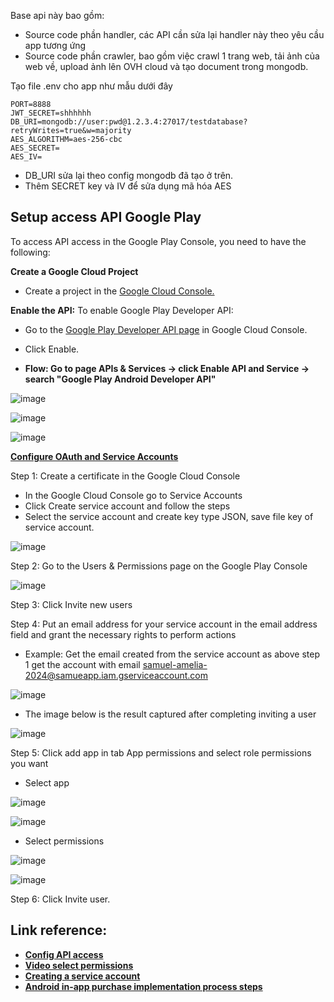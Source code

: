 Base api này bao gồm:

- Source code phần handler, các API cần sửa lại handler này theo yêu cầu app tương ứng
- Source code phần crawler, bao gồm việc crawl 1 trang web, tải ảnh của web về, upload ảnh lên OVH cloud và tạo document trong mongodb.

Tạo file .env cho app như mẫu dưới đây

```
PORT=8888
JWT_SECRET=shhhhhh
DB_URI=mongodb://user:pwd@1.2.3.4:27017/testdatabase?retryWrites=true&w=majority
AES_ALGORITHM=aes-256-cbc
AES_SECRET=
AES_IV=
```

- DB_URI sửa lại theo config mongodb đã tạo ở trên.
- Thêm SECRET key và IV để sửa dụng mã hóa AES

## Setup access API Google Play

To access API access in the Google Play Console, you need to have the following:

**Create a Google Cloud Project**

- Create a project in the [Google Cloud Console.](https://console.cloud.google.com/projectcreate)

**Enable the API:**
To enable Google Play Developer API:

- Go to the [Google Play Developer API page](https://console.developers.google.com/apis/api/androidpublisher.googleapis.com/) in Google Cloud Console.
- Click Enable.

- **Flow: Go to page APIs & Services -> click Enable API and Service -> search "Google Play Android Developer API"**

![image](https://github.com/Foxcode-Studio-Server/googletracking-backend/assets/139300981/24207ed9-d9cd-4849-911b-bc42aa1f6e05)

![image](https://github.com/Foxcode-Studio-Server/googletracking-backend/assets/139300981/f0aae050-19fc-4f08-bf6d-75104887eac7)

![image](https://github.com/Foxcode-Studio-Server/googletracking-backend/assets/139300981/ef97b48a-53b5-4c10-83d6-ae97f803051d)


**[Configure OAuth and Service Accounts](https://developers.google.com/android-publisher/getting_started#service-account)**

Step 1: Create a certificate in the Google Cloud Console

- In the Google Cloud Console go to Service Accounts
- Click Create service account and follow the steps
- Select the service account and create key type JSON, save file key of service account.

![image](https://github.com/Foxcode-Studio-Server/googletracking-backend/assets/139300981/e718d02a-f70e-4fb4-8ae2-71557c3e4303)


Step 2: Go to the Users & Permissions page on the Google Play Console

![image](https://github.com/Foxcode-Studio-Server/googletracking-backend/assets/139300981/19f2f41c-ab56-4873-8820-51f084c2a4ed)


Step 3: Click Invite new users

Step 4: Put an email address for your service account in the email address field and grant the necessary rights to perform actions

- Example: Get the email created from the service account as above step 1 get the account with email samuel-amelia-2024@samueapp.iam.gserviceaccount.com

![image](https://github.com/Foxcode-Studio-Server/googletracking-backend/assets/139300981/2ea4c200-f311-4dc4-ba1a-bb5e644f77d5)


- The image below is the result captured after completing inviting a user

![image](https://github.com/Foxcode-Studio-Server/googletracking-backend/assets/139300981/f40cd9f4-bf00-4b1f-b30e-b692c8aa5988)


Step 5: Click add app in tab App permissions and select role permissions you want

- Select app

![image](https://github.com/Foxcode-Studio-Server/googletracking-backend/assets/139300981/e2a64334-1c8a-485c-bf72-96e82910459a)

![image](https://github.com/Foxcode-Studio-Server/googletracking-backend/assets/139300981/3a34081f-8dad-40b6-8603-66e7def8397d)


- Select permissions

![image](https://github.com/Foxcode-Studio-Server/googletracking-backend/assets/139300981/685e4814-349e-4d21-b980-050d7c69e030)

![image](https://github.com/Foxcode-Studio-Server/googletracking-backend/assets/139300981/bd0e9abe-3071-4bb3-b83e-e88e08d33f11)




Step 6: Click Invite user.

## Link reference:

- **[Config API access](https://www.iwantanelephant.com/blog/2020/11/17/how-to-configure-api-access-to-google-play-console/)**
- **[Video select permissions](https://www.youtube.com/watch?v=Ls2wkAwXftk)**
- **[Creating a service account](https://developers.google.com/identity/protocols/oauth2/service-account)**
- **[Android in-app purchase implementation process steps](https://adapty.io/blog/android-in-app-subscriptions-tutorial/#android-in-app-purchase-implementation-process-steps)**

